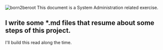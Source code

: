 ![born2beroot](../../../42-project-badges/blob/main/covers/cover-born2beroot-bonus.png)
This document is a System Administration related exercise.

## I write some *.md files that resume about some steps of this project.
I'll build this read along the time.
